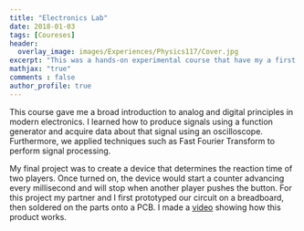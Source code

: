 ```yaml
---
title: "Electronics Lab"
date: 2018-01-03
tags: [Coureses]
header:
  overlay_image: images/Experiences/Physics117/Cover.jpg
excerpt: "This was a hands-on experimental course that have my a first hand experience in understanding the design principles of modern electronics for physics measurements. At the end of the course we made a game out of the electronics we studied throughout the quarter apply our knowledge on analog and digital electronics, and logic gates."
mathjax: "true"
comments : false
author_profile: true
---
```

This course gave me a broad introduction to analog and digital principles in modern electronics. I learned how to produce signals using a function generator and acquire data about that signal using an oscilloscope. Furthermore, we applied techniques such as Fast Fourier Transform to perform signal processing.

My final project was to create a device that determines the reaction time of two players. Once turned on, the device would start a counter advancing every millisecond and will stop when another player pushes the button. For this project my partner and I first prototyped our circuit on a breadboard, then soldered on the parts onto a PCB. I made a [video](https://drive.google.com/open?id=1seslTp-v6la_9GSq0E2AyguvZLCzqBnE) showing how this product works.
